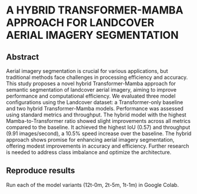 # A HYBRID TRANSFORMER-MAMBA APPROACH FOR LANDCOVER AERIAL IMAGERY SEGMENTATION

## Abstract

Aerial imagery segmentation is crucial for various applications, but traditional methods face challenges in processing efficiency and accuracy. This study proposes a novel hybrid Transformer-Mamba approach for semantic segmentation of landcover aerial imagery, aiming to improve performance and computational efficiency. We evaluated three model configurations using the Landcover dataset: a Transformer-only baseline and two hybrid Transformer-Mamba models. Performance was assessed using standard metrics and throughput. The hybrid model with the highest Mamba-to-Transformer ratio showed slight improvements across all metrics compared to the baseline. It achieved the highest IoU (0.57) and throughput (9.91 images/second), a 10.5% speed increase over the baseline. The hybrid approach shows promise for enhancing aerial imagery segmentation, offering modest improvements in accuracy and efficiency. Further research is needed to address class imbalance and optimize the architecture.

## Reproduce results

Run each of the model variants (12t-0m, 2t-5m, 1t-1m) in Google Colab.

